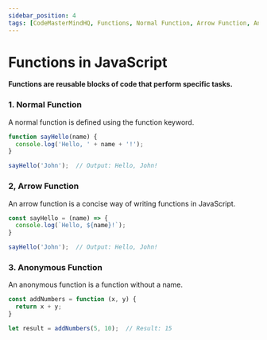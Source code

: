 ```yaml
---
sidebar_position: 4
tags: [CodeMasterMindHQ, Functions, Normal Function, Arrow Function, Anonymous Function]
---
```


# Functions in JavaScript

**Functions are reusable blocks of code that perform specific tasks.**

### 1. Normal Function

A normal function is defined using the function keyword.

```js
function sayHello(name) {
  console.log('Hello, ' + name + '!');
}

sayHello('John');  // Output: Hello, John!
```

### 2, Arrow Function

An arrow function is a concise way of writing functions in JavaScript.

```js
const sayHello = (name) => {
  console.log(`Hello, ${name}!`);
}

sayHello('John');  // Output: Hello, John!
```

### 3. Anonymous Function

An anonymous function is a function without a name.

```js
const addNumbers = function (x, y) {
  return x + y;
}

let result = addNumbers(5, 10);  // Result: 15
```